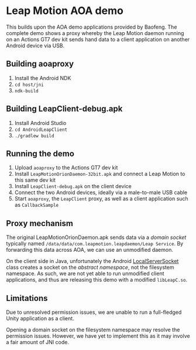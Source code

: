 # Leap Motion AOA demo

This builds upon the AOA demo applications provided by Baofeng.
The complete demo shows a proxy whereby the Leap Motion daemon
running on an Actions GT7 dev kit sends hand data to a client
application on another Android device via USB.

## Building aoaproxy

1. Install the Android NDK
2. `cd host/jni`
3. `ndk-build`

## Building LeapClient-debug.apk

1. Install Android Studio
2. `cd AndroidLeapClient`
3. `./gradlew build`

## Running the demo

1. Upload `aoaproxy` to the Actions GT7 dev kit
2. Install `LeapMotionOrionDaemon-32bit.apk` and connect a Leap Motion to this same dev kit
2. Install `LeapClient-debug.apk` on the client device
3. Connect the two Android devices, ideally via a male-to-male USB cable
4. Start `aoaproxy`, the `LeapClient` proxy, as well as a client application such as `CallbackSample`

## Proxy mechanism

The original LeapMotionOrionDaemon.apk sends data via a *domain socket*
typically named `/data/data/com.leapmotion.leapdaemon/Leap Service`.
By forwarding this data across AOA, we can use an unmodified daemon.

On the client side in Java, unfortunately the Android
[LocalServerSocket](https://developer.android.com/reference/android/net/LocalServerSocket.html)
class creates a socket on the *abstract namespace*, not the filesystem
namespace. As such, we are not yet able to run unmodified client
applications, and thus are releasing this demo with a modified
`libLeapC.so`.

## Limitations

Due to unresolved permission issues, we are unable to run a full-fledged
Unity application as a client.

Opening a domain socket on the filesystem namespace may resolve
the permission issues. However, we have yet to implement this
as it may involve a fair amount of JNI code.

